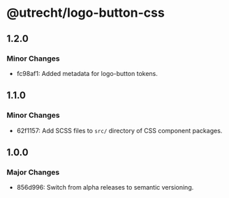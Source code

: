 # @utrecht/logo-button-css

## 1.2.0

### Minor Changes

- fc98af1: Added metadata for logo-button tokens.

## 1.1.0

### Minor Changes

- 62f1157: Add SCSS files to `src/` directory of CSS component packages.

## 1.0.0

### Major Changes

- 856d996: Switch from alpha releases to semantic versioning.

